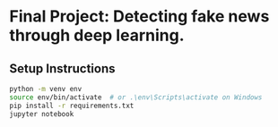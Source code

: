# Final Project: Detecting fake news through deep learning.

## Setup Instructions

```bash
python -m venv env
source env/bin/activate  # or .\env\Scripts\activate on Windows
pip install -r requirements.txt
jupyter notebook
```
